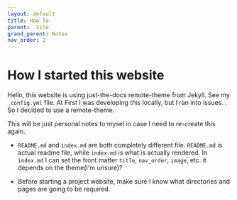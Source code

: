 ```yaml
---
layout: default
title: How To
parent:  Site
grand_parent: Notes
nav_order: 1
---
```


# How I started this website

Hello, this website is using just-the-docs remote-theme from Jekyll.
See my `_config.yml` file. At First I was developing this locally, but I ran into issues.
<insert issue here>. So I decided to use a remote-theme.
  
This will be just personal notes to mysel in case I need to re-create this again.

- `README.md` and `index.md` are both completely different file. `README.md` is actual readme file, while `index.md` is what is actually rendered. In `index.md` I can set the front matter `title`, `nav_order`, `image`, etc. it depends on the theme(I'm unsure)?

- Before starting a project website, make sure I know what directories and pages are going to be required.


